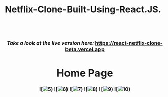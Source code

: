 # Netflix-Clone-Built-Using-React.JS.
<h1 align="center">
 
<p><font size="3">
 
  <br><br> 
  <strong><em>Take a look at the live version here:</em></strong> https://react-netflix-clone-beta.vercel.app 
</p>


 # Home Page

<div align="center"><a name="menu"></a>

![![5](https://user-images.githubusercontent.com/80441547/180106421-4adb2b73-1f48-4296-9849-594e70943460.jpg))
![![6](https://user-images.githubusercontent.com/80441547/180106434-2d1d67a0-8349-4f9d-8129-ad5eb126a804.jpg))
![![7](https://user-images.githubusercontent.com/80441547/180106452-d8774373-6df9-4564-88c1-dfafd0595dca.jpg))
![![8](https://user-images.githubusercontent.com/80441547/180106472-b4e0b338-e25e-428c-b99c-5746b267cf08.jpg))
![![9](https://user-images.githubusercontent.com/80441547/180106485-71554d62-66e4-4935-bf6a-9b7575246755.jpg))
![![10](https://user-images.githubusercontent.com/80441547/180106498-03953a5c-5593-42df-96fb-45bec87415a8.jpg))
</div>
